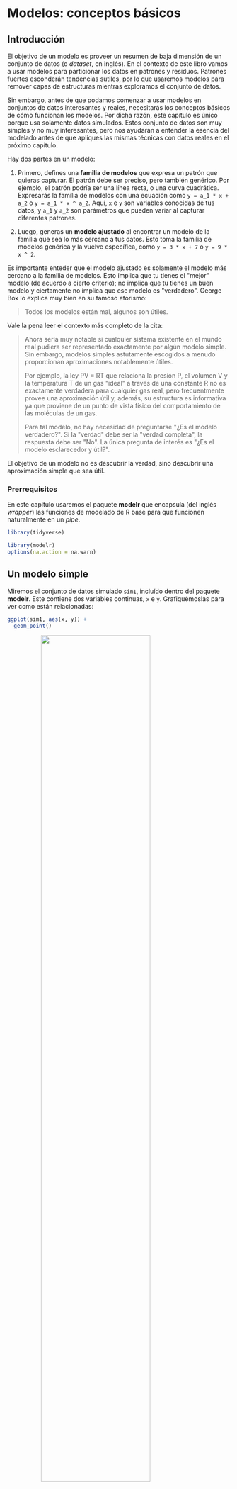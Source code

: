 # Modelos: conceptos básicos

## Introducción

El objetivo de un modelo es proveer un resumen de baja dimensión de un conjunto de datos (o _dataset_, en inglés). En el contexto de este libro vamos a usar modelos para particionar los datos en patrones y residuos. Patrones fuertes esconderán tendencias sutiles, por lo que usaremos modelos para remover capas de estructuras mientras exploramos el conjunto de datos.

Sin embargo, antes de que podamos comenzar a usar modelos en conjuntos de datos interesantes y reales, necesitarás los conceptos básicos de cómo funcionan los modelos. Por dicha razón, este capítulo es único porque usa solamente datos simulados. Estos conjunto de datos son muy simples y no muy interesantes, pero nos ayudarán a entender la esencia del modelado antes de que apliques las mismas técnicas con datos reales en el próximo capítulo.

Hay dos partes en un modelo:

1. Primero, defines una __familia de modelos__ que expresa un patrón
 que quieras capturar. El patrón debe ser preciso, pero también genérico.
 Por ejemplo, el patrón podría ser una línea recta, o una curva cuadrática.
 Expresarás la familia de modelos con una ecuación como `y = a_1 * x + a_2` o
 `y = a_1 * x ^ a_2`. Aquí, `x` e `y` son variables conocidas de tus
 datos, y `a_1` y `a_2` son parámetros que pueden variar al capturar
 diferentes patrones.

1. Luego, generas un __modelo ajustado__ al encontrar un modelo de la
 familia que sea lo más cercano a tus datos. Esto toma la familia de modelos
 genérica y la vuelve específica, como `y = 3 * x + 7` o `y = 9 * x ^ 2`.

Es importante enteder que el modelo ajustado es solamente el modelo más cercano a la familia de modelos. Esto implica que tu tienes el "mejor" modelo (de acuerdo a cierto criterio); no implica que tu tienes un buen modelo y ciertamente no implica que ese modelo es "verdadero". George Box lo explica muy bien en su famoso aforismo:

> Todos los modelos están mal, algunos son útiles.

Vale la pena leer el contexto más completo de la cita:

> Ahora sería muy notable si cualquier sistema existente en el mundo real
> pudiera ser representado exactamente por algún modelo simple. Sin embargo,
> modelos simples astutamente escogidos a menudo proporcionan aproximaciones notablemente útiles.
>
> Por ejemplo, la ley PV = RT que relaciona la presión P, el volumen V y la temperatura
> T de un gas "ideal" a través de una constante R no es exactamente verdadera para cualquier gas real, pero frecuentmente provee una aproximación útil y, además, su estructura
> es informativa ya que proviene de un punto de vista físico del comportamiento de las
> moléculas de un gas.
>
> Para tal modelo, no hay necesidad de preguntarse "¿Es el modelo verdadero?".
> Si la "verdad" debe ser la "verdad completa", la respuesta debe ser "No". La única
> pregunta de interés es "¿Es el modelo esclarecedor y útil?".

El objetivo de un modelo no es descubrir la verdad, sino descubrir una aproximación simple que sea útil.

### Prerrequisitos

En este capítulo usaremos el paquete __modelr__ que encapsula (del inglés _wrapper_) las funciones de modelado de R base para que funcionen naturalmente en un _pipe_.


```r
library(tidyverse)

library(modelr)
options(na.action = na.warn)
```

## Un modelo simple

Miremos el conjunto de datos simulado `sim1`, incluído dentro del paquete __modelr__. Este contiene dos variables continuas, `x` e `y`. Grafiquémoslas para ver como están relacionadas:


```r
ggplot(sim1, aes(x, y)) +
  geom_point()
```

<img src="23-model-basics_files/figure-html/unnamed-chunk-1-1.png" width="70%" style="display: block; margin: auto;" />

Puedes ver un fuerte patrón en los datos. Usemos un modelo para capturar dicho patrón y hacerlo explícito. Es nuestro trabajo proporcionar la forma básica del modelo. En este caso, la relación parece ser lineal, es decir: `y = a_0 + a_1 * x`. Comencemos por tener una idea de cómo son los modelos de esa familia generando aleatoriamente unos pocos y superponiéndolos sobre los datos. Para este caso simple, podemos usar `geom_abline()` que toma una pendiente e intercepto (u ordenada al origen) como parámetros. Más adelante, aprenderemos técnicas más generales que funcionan con cualquier modelo.


```r
modelos <- tibble(
  a1 = runif(250, -20, 40),
  a2 = runif(250, -5, 5)
)

ggplot(sim1, aes(x, y)) +
  geom_abline(aes(intercept = a1, slope = a2), data = modelos, alpha = 1 / 4) +
  geom_point()
```

<img src="23-model-basics_files/figure-html/unnamed-chunk-2-1.png" width="70%" style="display: block; margin: auto;" />

Hay 250 modelos en el gráfico, ¡pero muchos son realmente malos! Necesitamos encontrar los modelos buenos especificando nuestra intuición de que un buen modelo está "cerca" de los datos. Necesitamos una manera de cuantificar la distancia entre los datos y un modelo. Entonces podemos ajustar el modelo encontrando el valor de `a_0` y` a_1` que genera el modelo con la menor distancia a estos datos.

Un lugar fácil para comenzar es encontrar la distancia vertical entre cada punto y el modelo, como lo muestra el siguiente diagrama. (Nota que he cambiado ligeramente los valores x para que puedas ver las distancias individuales.)

<img src="23-model-basics_files/figure-html/unnamed-chunk-3-1.png" width="70%" style="display: block; margin: auto;" />

La distancia es solo la diferencia entre el valor dado por el modelo (la __predicción__), y el valor real y en los datos (la __respuesta__).

Para calcular esta distancia, primero transformamos nuestra familia de modelos en una función de R. Esta función toma los parámetros del modelo y los datos como inputs, y retorna el valor predicho por el modelo como output:


```r
model1 <- function(a, data) {
  a[1] + data$x * a[2]
}
model1(c(7, 1.5), sim1)
#>  [1]  8.5  8.5  8.5 10.0 10.0 10.0 11.5 11.5 11.5 13.0 13.0 13.0 14.5 14.5 14.5
#> [16] 16.0 16.0 16.0 17.5 17.5 17.5 19.0 19.0 19.0 20.5 20.5 20.5 22.0 22.0 22.0
```

Luego, necesitaremos calcular la distancia entre lo predicho y los valores reales. En otras palabras, el siguiente gráfico muestra 30 distancias: ¿Cómo las colapsamos en un único número?

Una forma habitual de hacer esto en estadística es usar la "raíz del error cuadrático medio" (del inglés *root-mean-squared deviation*). Calculamos la diferencia entre los valores reales y los predichos, los elevamos al cuadrado, luego se promedian y tomamos la raíz cuadrada. Esta distancia cuenta con propiedades matemáticas interesantes, pero no nos referiremos a ellas en este capítulo. ¡Tendrás que creer en mi palabra!


```r
measure_distance <- function(mod, data) {
  diff <- data$y - model1(mod, data)
  sqrt(mean(diff^2))
}
measure_distance(c(7, 1.5), sim1)
#> [1] 2.665212
```

Ahora podemos usar purrr para calcular la distancia de todos los modelos definidos anteriormente. Necesitamos una función auxiliar debido a que nuestra función de distancia espera que el modelo sea un vector numérico de longitud 2.


```r
sim1_dist <- function(a1, a2) {
  measure_distance(c(a1, a2), sim1)
}

modelos <- modelos %>%
  mutate(dist = purrr::map2_dbl(a1, a2, sim1_dist))
modelos
#> # A tibble: 250 × 3
#>       a1      a2  dist
#>    <dbl>   <dbl> <dbl>
#> 1 -15.2   0.0889  30.8
#> 2  30.1  -0.827   13.2
#> 3  16.0   2.27    13.2
#> 4 -10.6   1.38    18.7
#> 5 -19.6  -1.04    41.8
#> 6   7.98  4.59    19.3
#> # ℹ 244 more rows
```

A continuación, vamos a superponer los mejores 10 modelos en los datos. He coloreado los modelos usando `-dist`: esto es una forma fácil de asegurarse de que los mejores modelos (es decir, aquellos con la menor distancia) tengan los colores más brillantes.


```r
ggplot(sim1, aes(x, y)) +
  geom_point(size = 2, colour = "grey30") +
  geom_abline(
    aes(intercept = a1, slope = a2, colour = -dist),
    data = filter(modelos, rank(dist) <= 10)
  )
```

<img src="23-model-basics_files/figure-html/unnamed-chunk-7-1.png" width="70%" style="display: block; margin: auto;" />

También podemos pensar estos modelos como observaciones y visualizar un diagrama de dispersión (o *scatterplot*, en inglés) de `a1` versus `a2`, nuevamente coloreado usando `-dist`. No podremos ver directamente cómo el modelo contrasta con los datos, pero podemos ver muchos modelos a la vez. Nuevamente, he destacado los mejores 10 modelos, esta vez dibujando círculos rojos bajo ellos.


```r
ggplot(modelos, aes(a1, a2)) +
  geom_point(data = filter(modelos, rank(dist) <= 10), size = 4, colour = "red") +
  geom_point(aes(colour = -dist))
```

<img src="23-model-basics_files/figure-html/unnamed-chunk-8-1.png" width="70%" style="display: block; margin: auto;" />

En lugar de probar con múltples modelos aleatorios, se puede sistematizar y generar una cuadrícula de puntos igualmente espaciados (esto se llama búsqueda en cuadrícula). He seleccionado los parámetros de la cuadrícula por aproximación, mirando donde se ubican los mejores modelos en el gráfico anterior.


```r
grid <- expand.grid(
  a1 = seq(-5, 20, length = 25),
  a2 = seq(1, 3, length = 25)
) %>%
  mutate(dist = purrr::map2_dbl(a1, a2, sim1_dist))

grid %>%
  ggplot(aes(a1, a2)) +
  geom_point(data = filter(grid, rank(dist) <= 10), size = 4, colour = "red") +
  geom_point(aes(colour = -dist))
```

<img src="23-model-basics_files/figure-html/unnamed-chunk-9-1.png" width="70%" style="display: block; margin: auto;" />

Cuando superpones los mejores 10 modelos en los datos originales, se ven bastante bien:


```r
ggplot(sim1, aes(x, y)) +
  geom_point(size = 2, colour = "grey30") +
  geom_abline(
    aes(intercept = a1, slope = a2, colour = -dist),
    data = filter(grid, rank(dist) <= 10)
  )
```

<img src="23-model-basics_files/figure-html/unnamed-chunk-10-1.png" width="70%" style="display: block; margin: auto;" />

Podrás imaginarte que de forma iterativa puedo hacer la cuadrícula más y más fina hasta reducir los resultados al mejor modelo. Existe una forma mejor de resolver el problema: una herramienta de minimización llamada búsqueda de Newton-Raphson. La intuición detrás de Newton-Raphson es bastante simple: tomas un punto de partida y buscas la pendiente más fuerte en torno a ese punto. Puedes bajar por esa pendiente un poco, para luego repetir el proceso varias veces, hasta que no se puede descender más. En R, esto se puede hacer con la función `optim()`:


```r
best <- optim(c(0, 0), measure_distance, data = sim1)
best$par
#> [1] 4.222248 2.051204

ggplot(sim1, aes(x, y)) +
  geom_point(size = 2, colour = "grey30") +
  geom_abline(intercept = best$par[1], slope = best$par[2])
```

<img src="23-model-basics_files/figure-html/unnamed-chunk-11-1.png" width="70%" style="display: block; margin: auto;" />

No te preocupes demasiado acerca de los detalles de cómo funciona `optim()`. La intuición es lo importante en esta parte. Si tienes una función que define la mínima distancia entre un modelo y un conjunto de datos, un algoritmo que pueda minimizar la distancia modificando los parámetros del modelo te permitirá encontrar el mejor modelo. Lo interesante de este enfoque es que funciona con cualquier familia de modelos respecto de la cual se pueda escribir una ecuación que los describa.

Existe otro enfoque que podemos usar para este modelo, debido a que es un caso especial de una familia más amplia: los modelos lineales. Un modelo lineal es de la forma `y = a_1 + a_2 * x_1 + a_3 * x_2 + ... + a_n * x_(n+1)`. Este modelo simple es equivalente a un modelo lineal generalizado en el que n tiene valor 2 y `x_1` es `x`. R cuenta con una herramienta diseñada especialmente para ajustar modelos lineales llamada `lm()`. `lm()` tiene un modo especial de especificar la familia del modelo: las fórmulas. Las fórmulas son similares a `y ~ x`, que `lm()` traducirá a una función de la forma `y = a_1 + a_2 * x`. Podemos ajustar el modelo y mirar la salida:


```r
sim1_mod <- lm(y ~ x, data = sim1)
coef(sim1_mod)
#> (Intercept)           x 
#>    4.220822    2.051533
```

¡Estos son exactamente los mismos valores obtenidos con `optim()`! Detrás del escenario `lm()` no usa `optim()`, sin embargo saca ventaja de la estructura matemática de los modelos lineales. Usando algunas conexiones entre geometría, cálculo y álgebra lineal, `lm()` encuentra directamente el mejor modelo en un paso, usando un algoritmo sofisticado. Este enfoque es a la vez raṕido y garantiza que existe un mínimo global.

### Ejercicios

1. Una desventaja del modelo lineal es ser sensible a valores inusuales
 debido a que la distancia incorpora un término al cuadrado. Ajusta un
 modelo a los datos simulados que se presentan a continuación y visualiza
 los resultados. Corre el modelo varias veces para generar diferentes conjuntos
 de datos simulados. ¿Qué puedes observar respecto del modelo?

 
 ```r
 sim1a <- tibble(
  x = rep(1:10, each = 3),
  y = x * 1.5 + 6 + rt(length(x), df = 2)
 )
 ```

1. Una forma de obtener un modelo lineal más robusto es usar una métrica distinta
 para la distancia. Por ejemplo, en lugar de la raíz de la distancia media cuadrática
 (del inglés *root-mean-squared distance*) se podría usar la media de la distancia absoluta:

 
 ```r
 measure_distance <- function(mod, data) {
  diff <- data$y - model1(mod, data)
  mean(abs(diff))
 }
 ```

 Usa `optim()` para ajustar este modelo a los datos simulados anteriormente y
 compara el resultado con el modelo lineal.

1. Un desafío al realizar optimización numérica es que únicamente garantiza
 encontrar un óptimo local. ¿Qué problema se presenta al optimizar un modelo de
 tres parámetros como el que se presenta a continuación?

 
 ```r
 model1 <- function(a, data) {
  a[1] + data$x * a[2] + a[3]
 }
 ```

## Visualizando modelos

Para modelos simples, como el presentado anteriormente, puedes descubrir el patrón que captura el modelo si inspeccionas cuidadosamente la familia del modelo y los coeficientes ajustados. Si alguna vez tomaste un curso de modelado estadístico, te será habitual gastar mucho tiempo en esa tarea. Aquí, sin embargo, tomaremos otro camino. Vamos a enfocarnos en entender un modelo mirando las predicciones que genera. Esto tiene una gran ventaja: cada tipo de modelo predictivo realiza predicciones (¿qué otra podría realizar?) de modo que podemos usar el mismo conjunto de técnicas para entender cualquier tipo de modelo predictivo.

También es útil observar lo que el modelo no captura, los llamados residuos que se obtienen restando las predicciones a los datos. Los residuos son poderosos porque nos permiten usar modelos para quitar patrones fuertes y así observar tendencias sutiles que se mantengan luego de quitar los patrones más evidentes.

### Predicciones

Para visualizar las predicciones de un modelo, podemos partir por generar una grilla de valores equidistantes que cubra la región donde se encuentran los datos. La forma más fácil de hacerlo es usando `modelr::data_grid()`. El primer argumento es un data frame y, por cada argumento adicional, encuentra las variables únicas y luego genera todas las combinaciones:


```r
grid <- sim1 %>%
  data_grid(x)
grid
#> # A tibble: 10 × 1
#>       x
#>   <int>
#> 1     1
#> 2     2
#> 3     3
#> 4     4
#> 5     5
#> 6     6
#> # ℹ 4 more rows
```

(Esto será más interesante cuando se agreguen más variables al modelo.)

Luego agregamos las predicciones. Usaremos `modelr::add_predictions()` que toma un data frame y un modelo. Esto agrega las predicciones del modelo en una nueva columna en el data frame:


```r
grid <- grid %>%
  add_predictions(sim1_mod)
grid
#> # A tibble: 10 × 2
#>       x  pred
#>   <int> <dbl>
#> 1     1  6.27
#> 2     2  8.32
#> 3     3 10.4 
#> 4     4 12.4 
#> 5     5 14.5 
#> 6     6 16.5 
#> # ℹ 4 more rows
```

(También puedes usar esta función para agregar prediccionees al conjunto de datos original.)

A continuación, graficamos las predicciones. Te preguntarás acerca de todo este trabajo adicional en comparación a usar `geom_abline()`. Pero la ventaja de este enfoque es que funciona con _cualquier_ modelo en R, desde los más simples a los más complejos. La única limitante son tus habilidades de visualización. Para más ideas respecto de como visualizar modelos complejos, puedes consultar <http://vita.had.co.nz/papers/model-vis.html>.


```r
ggplot(sim1, aes(x)) +
  geom_point(aes(y = y)) +
  geom_line(aes(y = pred), data = grid, colour = "red", size = 1)
#> Warning: Using `size` aesthetic for lines was deprecated in ggplot2 3.4.0.
#> ℹ Please use `linewidth` instead.
#> This warning is displayed once every 8 hours.
#> Call `lifecycle::last_lifecycle_warnings()` to see where this warning was
#> generated.
```

<img src="23-model-basics_files/figure-html/unnamed-chunk-18-1.png" width="70%" style="display: block; margin: auto;" />

### Residuos

La otra cara de las predicciones son los residuos. Las predicciones te informan de los patrones que el modelo captura y los residuos te dicen lo que el modelo ignora. Los residuos son las distancias entre lo observado y los valores predichos que calculamos anteriormente.

Agregamos los residuos a los datos con `add_residuals()`, que funciona de manera similar a `add_predictions()`. Nota, sin embargo, que usamos el data frame original y no no una grilla manufacturada. Esto es porque para calcular los residuos se necesitan los valores de "y".


```r
sim1 <- sim1 %>%
  add_residuals(sim1_mod)
sim1
#> # A tibble: 30 × 3
#>       x     y  resid
#>   <int> <dbl>  <dbl>
#> 1     1  4.20 -2.07 
#> 2     1  7.51  1.24 
#> 3     1  2.13 -4.15 
#> 4     2  8.99  0.665
#> 5     2 10.2   1.92 
#> 6     2 11.3   2.97 
#> # ℹ 24 more rows
```

Existen diferentes formas de entender qué nos dicen los residuos respecto del modelo. Una forma es dibujar un polígono de frecuencia que nos ayude a entender cómo se propagan los residuos:


```r
ggplot(sim1, aes(resid)) +
  geom_freqpoly(binwidth = 0.5)
```

<img src="23-model-basics_files/figure-html/unnamed-chunk-20-1.png" width="70%" style="display: block; margin: auto;" />

Esto ayuda a calibrar la calidad del modelo: ¿qué tan lejos se encuentran las predicciones de los valores observados? Nota que el promedio del residuo es siempre cero.

A menudo vas a querer crear gráficos usando los residuos en lugar del predictor original. Verás mucho de eso en el capítulo siguiente:


```r
ggplot(sim1, aes(x, resid)) +
  geom_ref_line(h = 0) +
  geom_point()
```

<img src="23-model-basics_files/figure-html/unnamed-chunk-21-1.png" width="70%" style="display: block; margin: auto;" />

Esto parece ser ruido aleatorio, lo que sugiere que el modelo ha hecho un buen trabajo capturando los patrones del conjunto de datos.

### Ejercicios

1. En lugar de usar `lm()` para ajustar una línea recta, puedes usar `loess()`
 para ajustar una curva suave. Repite el proceso de ajustar el modelo,
 generar la cuadrícula, predicciones y visualización con `sim1` usando `loess()`
 en vez de `lm()`. ¿Cómo se compara el resultado a `geom_smooth()`.

1. `add_predictions()` está pareada con `gather_predictions()` y
 `spread_predictions()`. ¿Cómo difieren estas tres funciones?

1. ¿Qué hace `geom_ref_line()`? ¿De qué paquete proviene? ¿Por qué es útil e importante
 incluir una línea de referencia en los gráficos que muestran residuos?

1. ¿Por qué quisieras mirar un polígono de frecuencias con los residuos absolutos? ¿Cuáles son las
 ventajas y desventajas de los residuos crudos?

## Fórmulas y familias de modelos

Ya habrás visto fórmulas anteriormente cuando usamos `facet_wrap()` y `facet_grid()`. En R, las fórmulas proveen un modo general de obtener "comportamientos especiales". En lugar de evaluar los valores de las variables directamente, se capturan los valores para que sean interpretados por una función.

La mayoría de los las funciones de modelado en R usan una conversión estándar para las fórmulas y las funciones. Ya habrás visto una conversión simple `y ~ x` que se convierte en `y = a_1 + a_2 * x`. Si quieres ver lo que hace R, puedes usar la función `model_matrix()`. Esta toma un data frame y una fórmula para entregar un tibble que define la ecuación del modelo: cada columna en la salida está asociada con un coeficiente del modelo, la función es siempre `y = a_1 * salida_1 + a_2 * salida_2`. Para el caso simple `y ~ x1` esto nos muestra algo interesante:


```r
df <- tribble(
  ~y, ~x1, ~x2,
  4, 2, 5,
  5, 1, 6
)
model_matrix(df, y ~ x1)
#> # A tibble: 2 × 2
#>   `(Intercept)`    x1
#>           <dbl> <dbl>
#> 1             1     2
#> 2             1     1
```

La forma en que R agrega el intercepto (u ordenada al origen) al modelo es mediante una columna de unos. Por defecto, R siempre agregará esta columna. Si no quieres esto, necesitas excluirla explícitamente usando `-1`:


```r
model_matrix(df, y ~ x1 - 1)
#> # A tibble: 2 × 1
#>      x1
#>   <dbl>
#> 1     2
#> 2     1
```

La matriz del modelo crece de manera nada sorprendente si incluyes más variables al modelo:


```r
model_matrix(df, y ~ x1 + x2)
#> # A tibble: 2 × 3
#>   `(Intercept)`    x1    x2
#>           <dbl> <dbl> <dbl>
#> 1             1     2     5
#> 2             1     1     6
```

Esta notación para las fórmulas a veces se le llama "notación de Wilkinson-Rogers", la cual fue descrita inicialmente en _Symbolic Description of Factorial Models for Analysis of Variance_, escrito por G. N. Wilkinson y C. E. Rogers <https://www.jstor.org/stable/2346786>. Es conveniente excavar un poco y leer el artículo original si quieres entender los detalles del álgebra de modelado.

Las siguientes secciones detallan cómo esta notación de fórmulas funciona con variables categóricas, interacciones y transformaciones.

### Variables categóricas

Generar una función a partir de una fórmula es directo cuando el predictor es una variable continua, pero las cosas son más complicadas cuando el predictor es una variable categórica. Imagina que tienes una fórmula como `y ~ sexo`, donde el sexo puede ser hombre o mujer. No tiene sentido convertir a una fórmula del tipo `y = a_0 + a_1 * sexo` debido a que `sexo` no es un número - ¡no se puede multiplicar! En su lugar, lo que R hace es convertir a `y = a_0 + a_1 * sexo_hombre` donde `sexo_hombre` tiene valor 1 si `sexo` corresponde a hombre y cero a mujer:


```r
df <- tribble(
  ~genero, ~respuesta,
  "masculino", 1,
  "femenino", 2,
  "masculino", 1
)
model_matrix(df, respuesta ~ genero)
#> # A tibble: 3 × 2
#>   `(Intercept)` generomasculino
#>           <dbl>           <dbl>
#> 1             1               1
#> 2             1               0
#> 3             1               1
```

Quizá te preguntes por qué R no crea la columna `generofemenino`. El problema es que eso crearía una columna perfectamente predecible a partir de las otras columnas (es decir, `generofemenino = 1 - generomasculino`). Desafortunadamete los detalles exactos de por qué esto es un problema van más allá del alcance del libro, pero básicamente crea una familia de modelos que es muy flexible y genera infinitos modelos igualmente cercanos a los datos.

Afortunadamente, sin embargo, si te enfocas en visualizar las predicciones no necesitas preocuparte de la parametrización exacta. Veamos algunos datos y modelos para hacer algo concreto. Aquí está el dataset `sim2` de modelr:


```r
ggplot(sim2) +
  geom_point(aes(x, y))
```

<img src="23-model-basics_files/figure-html/unnamed-chunk-26-1.png" width="70%" style="display: block; margin: auto;" />

Podemos ajustar un modelo a esto y generar predicciones:


```r
mod2 <- lm(y ~ x, data = sim2)

grid <- sim2 %>%
  data_grid(x) %>%
  add_predictions(mod2)
grid
#> # A tibble: 4 × 2
#>   x      pred
#>   <chr> <dbl>
#> 1 a      1.15
#> 2 b      8.12
#> 3 c      6.13
#> 4 d      1.91
```

Efectivamente, un modelo con una variable `x` categórica va a predecir el valor medio para cada categoría. (¿Por qué? porque la media minimiza la raíz de la distancia media cuadrática.) Es fácil de ver si superponemos la predicción sobre los datos originales:


```r
ggplot(sim2, aes(x)) +
  geom_point(aes(y = y)) +
  geom_point(data = grid, aes(y = pred), colour = "red", size = 4)
```

<img src="23-model-basics_files/figure-html/unnamed-chunk-28-1.png" width="70%" style="display: block; margin: auto;" />

No es posible hacer predicciones sobre niveles no observados. A veces harás esto por accidente, por lo que es bueno reconocer el siguiente mensaje de error:


```r
tibble(x = "e") %>%
  add_predictions(mod2)
#> Error in model.frame.default(Terms, newdata, na.action = na.action, xlev = object$xlevels): factor x has new level e
```

### Interacciones (continuas y categóricas)

¿Qué ocurre si combinas una variable continua y una categórica? `sim3` contiene un predictor categórico y otro predictor continuo. Podemos visualizarlos con un gráfico simple:


```r
ggplot(sim3, aes(x1, y)) +
  geom_point(aes(colour = x2))
```

<img src="23-model-basics_files/figure-html/unnamed-chunk-30-1.png" width="70%" style="display: block; margin: auto;" />

Existen dos posibles modelos que se pueden ajustar a estos datos:


```r
mod1 <- lm(y ~ x1 + x2, data = sim3)
mod2 <- lm(y ~ x1 * x2, data = sim3)
```

Cuando agregas variables con `+` el modelo va a estimar cada efecto independientemente de los demás. Es posible agregar al ajuste lo que se conoce como interacción usando `*`. Por ejemplo, `y ~ x1 * x2` se traduce en `y = a_0 + a_1 * x_1 + a_2 * x_2 + a_12 * x_1 * x_2`. Observa que si usas `*`, tanto el efecto interacción como los efectos individuales se incluyen en el modelo.

Para visualizar estos modelos necesitamos dos nuevos trucos:

1. Tenemos dos predictores, por lo que necesitamos pasar ambas variables a `data_grid()`.
 Esto encontrará todos los valores únicos de `x1` y `x2` y luego generará todas las combinaciones,

1. Para generar predicciones de ambos modelos simultáneamente, podemos usar `gather_predictions()` que
 incorpora cada predicción como una fila. El complemento de `gather_predictions()` es `spread_predictions()`
 que incluye cada predicción en una nueva columna.

Esto combinado nos da:


```r
grid <- sim3 %>%
  data_grid(x1, x2) %>%
  gather_predictions(mod1, mod2)
grid
#> # A tibble: 80 × 4
#>   model    x1 x2     pred
#>   <chr> <int> <fct> <dbl>
#> 1 mod1      1 a      1.67
#> 2 mod1      1 b      4.56
#> 3 mod1      1 c      6.48
#> 4 mod1      1 d      4.03
#> 5 mod1      2 a      1.48
#> 6 mod1      2 b      4.37
#> # ℹ 74 more rows
```

Podemos visualizar los resultados de ambos modelos en un gráfico usando separando en facetas:


```r
ggplot(sim3, aes(x1, y, colour = x2)) +
  geom_point() +
  geom_line(data = grid, aes(y = pred)) +
  facet_wrap(~model)
```

<img src="23-model-basics_files/figure-html/unnamed-chunk-33-1.png" width="70%" style="display: block; margin: auto;" />

Observa que el modelo que usa `+` tiene la misma pendiente para cada recta, pero distintos interceptos (u ordenadas al origen). El modelo que usa `*` tiene distinta pendiente e intercepto.

¿Qué modelo es el más adecuado para los datos? Podemos mirar los residuos. Aquí hemos separado facetas por modelo y por `x2`ya que facilita ver el patrón dentro de cada grupo.


```r
sim3 <- sim3 %>%
  gather_residuals(mod1, mod2)

ggplot(sim3, aes(x1, resid, colour = x2)) +
  geom_point() +
  facet_grid(model ~ x2)
```

<img src="23-model-basics_files/figure-html/unnamed-chunk-34-1.png" width="70%" style="display: block; margin: auto;" />

Existe un patrón poco obvio en los residuos de `mod2`. Los residuos de `mod1` muestran que el modelo tiene algunos patrones ignorados en `b`, y un poco menos ignorados en `c` y `d`. Quizá te preguntas si existe una forma precisa de determinar si acaso `mod1` o `mod2` es mejor. Existe, pero requiere un respaldo matemático fuerte y no nos preocuparemos de eso. Lo que aquí interesa es evaluar cualitativamente si el modelo ha capturado los patrones que nos interesan.

### Interacciones (dos variables continuas)

Demos un vistazo al modelo equivalente para dos variables continuas. Para comenzar, se procede de igual modo que el ejemplo anterior:


```r
mod1 <- lm(y ~ x1 + x2, data = sim4)
mod2 <- lm(y ~ x1 * x2, data = sim4)

grid <- sim4 %>%
  data_grid(
    x1 = seq_range(x1, 5),
    x2 = seq_range(x2, 5)
  ) %>%
  gather_predictions(mod1, mod2)
grid
#> # A tibble: 50 × 4
#>   model    x1    x2   pred
#>   <chr> <dbl> <dbl>  <dbl>
#> 1 mod1   -1    -1    0.996
#> 2 mod1   -1    -0.5 -0.395
#> 3 mod1   -1     0   -1.79 
#> 4 mod1   -1     0.5 -3.18 
#> 5 mod1   -1     1   -4.57 
#> 6 mod1   -0.5  -1    1.91 
#> # ℹ 44 more rows
```

Observa el uso de `seq_range()` dentro de `data_grid()`. En lugar de usar cada valor único de `x`, usamos una cuadrícula uniformemente espaciada de cinco valores entre los números mínimo y máximo. Quizá no es lo más importante aquí, pero es una técnica útil en general. Existen otros dos argumentos en `seq_range()`:

* `pretty = TRUE` generará una secuencia "bonita", por ejemplo algo agradable al ojo humano. Esto es útil si quieres generar tablas a partir del output:

 
 ```r
 seq_range(c(0.0123, 0.923423), n = 5)
 #> [1] 0.0123000 0.2400808 0.4678615 0.6956423 0.9234230
 seq_range(c(0.0123, 0.923423), n = 5, pretty = TRUE)
 #> [1] 0.0 0.2 0.4 0.6 0.8 1.0
 ```

* `trim = 0.1` eliminará el 10% de los valores en el extremo de la cola. Esto es útil si las variables
 tienen una distribución con una cola larga y te quieres enfocar en generar valores cerca del centro:

 
 ```r
 x1 <- rcauchy(100)
 seq_range(x1, n = 5)
 #> [1] -115.86934  -83.52130  -51.17325  -18.82520   13.52284
 seq_range(x1, n = 5, trim = 0.10)
 #> [1] -13.841101  -8.709812  -3.578522   1.552767   6.684057
 seq_range(x1, n = 5, trim = 0.25)
 #> [1] -2.17345439 -1.05938856  0.05467728  1.16874312  2.28280896
 seq_range(x1, n = 5, trim = 0.50)
 #> [1] -0.7249565 -0.2677888  0.1893788  0.6465465  1.1037141
 ```

* `expand = 0.1` es en cierta medida el opuesto de `trim()` ya que expande el rango en un 10%.

 
 ```r
 x2 <- c(0, 1)
 seq_range(x2, n = 5)
 #> [1] 0.00 0.25 0.50 0.75 1.00
 seq_range(x2, n = 5, expand = 0.10)
 #> [1] -0.050  0.225  0.500  0.775  1.050
 seq_range(x2, n = 5, expand = 0.25)
 #> [1] -0.1250  0.1875  0.5000  0.8125  1.1250
 seq_range(x2, n = 5, expand = 0.50)
 #> [1] -0.250  0.125  0.500  0.875  1.250
 ```

A continuación intentemos visualizar el modelo. Tenemos dos predictores continuos, por lo que te imaginarás el modelo como una superficie 3d. Podemos mostrar esto usando `geom_tile()`:


```r
ggplot(grid, aes(x1, x2)) +
  geom_tile(aes(fill = pred)) +
  facet_wrap(~model)
```

<img src="23-model-basics_files/figure-html/unnamed-chunk-39-1.png" width="70%" style="display: block; margin: auto;" />

¡Esto no sugiere que los modelos sean muy distintos! Pero eso es en parte una ilusión: nuestros ojos y cerebros no son muy buenos en comparar sombras de color de forma adecuada. En lugar de mirar la superficie desde arriba, podríamos mirarla desde los costados, mostrando múltiples cortes:


```r
ggplot(grid, aes(x1, pred, colour = x2, group = x2)) +
  geom_line() +
  facet_wrap(~model)
ggplot(grid, aes(x2, pred, colour = x1, group = x1)) +
  geom_line() +
  facet_wrap(~model)
```

<img src="23-model-basics_files/figure-html/unnamed-chunk-40-1.png" width="70%" style="display: block; margin: auto;" /><img src="23-model-basics_files/figure-html/unnamed-chunk-40-2.png" width="70%" style="display: block; margin: auto;" />

Esto muestra la interacción entre dos variables continuas que básicamente opera del mismo modo que una variable continua y una categórica. Una interacción dice que no existe un resultado fijo: necesitas considerar los valores de `x1` y `x2` simultáneamente para predecir `y`.

Podrás ver que con apenas dos variables continuas, obtener un buen resultado de visualización es difícil. Pero esto es razonable: ¡no deberías esperar que con tres o más variables sea más fácil entender la interacción! Nuevamente, estamos parcialmente a salvo porque estamos usando modelos para la exploración y crearás tus propios modelos en el tiempo. El modelo no debe ser perfecto, tiene que ayudar a revelar información acerca de los datos.

Pasé un tiempo mirando los residuos para ver si acaso `mod2` es mejor que `mod1`. Creo que lo es, pero es algo sutil. Tendrás la oportunidad de explorar esto en los ejercicios.

### Transformaciones

Puedes hacer transformaciones dentro de la fórmula del modelo. Por ejemplo `log(y) ~ sqrt(x1) + x2` se transforma en `log(y) = a_1 + a_2 * sqrt(x1) + a_3 * x2`. Si la transformación involucra `+`, `*`, `^` o `-`, necesitas dejar eso dentro de `I()` para que R no lo tome como parte de la especificación del modelo. Por ejemplo, `y ~ x + I(x ^ 2)` se traduce en `y = a_1 + a_2 * x + a_3 * x^2`. Si olvidas incluir `I()` y especificas `y ~ x ^ 2 + x`, R va a calcular `y ~ x * x + x`. `x * x` lo que resulta en la interacción de `x` consigo misma, lo que se reduce a `x`. R automáticamente elimina las variables redundantes, por lo que `x + x` se convierte en `x`, lo que significa que `y ~ x ^ 2 + x` especifica la función `y = a_1 + a_2 * x`. ¡Eso probablemente no es lo que querías!

Nuevamente, si te confunde lo que el modelo hace, puedes usar `model_matrix()` para ver exactamente lo que la ecuación `lm()` está ajustando:


```r
df <- tribble(
  ~y, ~x,
  1, 1,
  2, 2,
  3, 3
)
model_matrix(df, y ~ x^2 + x)
#> # A tibble: 3 × 2
#>   `(Intercept)`     x
#>           <dbl> <dbl>
#> 1             1     1
#> 2             1     2
#> 3             1     3
model_matrix(df, y ~ I(x^2) + x)
#> # A tibble: 3 × 3
#>   `(Intercept)` `I(x^2)`     x
#>           <dbl>    <dbl> <dbl>
#> 1             1        1     1
#> 2             1        4     2
#> 3             1        9     3
```

Las transformaciones son útiles porque puedes aproximar funciones no lineales. Si tuviste clases de cálculo, habrás escuchado acerca del teorema de Taylor que dice que puedes aproximar una función suave como la suma de infinitos polinomios. Esto significa que puedes usar una función polinomial para acercarte a una distancia arbitrariamente pequeña de una función suave ajustando una ecuación como `y = a_1 + a_2 * x + a_3 * x^2 + a_4 * x^3`. Escribir esta secuencia a mano es tedioso, pero R provee la función auxiliar `poly()`:


```r
model_matrix(df, y ~ poly(x, 2))
#> # A tibble: 3 × 3
#>   `(Intercept)` `poly(x, 2)1` `poly(x, 2)2`
#>           <dbl>         <dbl>         <dbl>
#> 1             1     -7.07e- 1         0.408
#> 2             1     -9.07e-17        -0.816
#> 3             1      7.07e- 1         0.408
```

Sin embargo, existe un problema mayor al usar `poly()`: fuera del rango de los datos, los polinomios rápidamente se disparan a infinito positivo o negativo. Una alternativa más segura es usar spline natural, `splines::ns()`.


```r
library(splines)
model_matrix(df, y ~ ns(x, 2))
#> # A tibble: 3 × 3
#>   `(Intercept)` `ns(x, 2)1` `ns(x, 2)2`
#>           <dbl>       <dbl>       <dbl>
#> 1             1       0           0    
#> 2             1       0.566      -0.211
#> 3             1       0.344       0.771
```

Veamos esto cuando intentamos aproximar una función no lineal:


```r
sim5 <- tibble(
  x = seq(0, 3.5 * pi, length = 50),
  y = 4 * sin(x) + rnorm(length(x))
)

ggplot(sim5, aes(x, y)) +
  geom_point()
```

<img src="23-model-basics_files/figure-html/unnamed-chunk-44-1.png" width="70%" style="display: block; margin: auto;" />

Voy a ajustar cinco modelos a los datos.


```r
mod1 <- lm(y ~ splines::ns(x, 1), data = sim5)
mod2 <- lm(y ~ splines::ns(x, 2), data = sim5)
mod3 <- lm(y ~ splines::ns(x, 3), data = sim5)
mod4 <- lm(y ~ splines::ns(x, 4), data = sim5)
mod5 <- lm(y ~ splines::ns(x, 5), data = sim5)

grid <- sim5 %>%
  data_grid(x = seq_range(x, n = 50, expand = 0.1)) %>%
  gather_predictions(mod1, mod2, mod3, mod4, mod5, .pred = "y")

ggplot(sim5, aes(x, y)) +
  geom_point() +
  geom_line(data = grid, colour = "red") +
  facet_wrap(~model)
```

<img src="23-model-basics_files/figure-html/unnamed-chunk-45-1.png" width="70%" style="display: block; margin: auto;" />

Observa que la extrapolación fuera del rango de los datos es claramente mala. Esta es la desventaja de aproximar una función mediante un polinomio. Pero este es un problema real con cualquier modelo: el modelo nunca te dirá si el comportamiento es verdadero cuando extrapolas fuera del rango de los datos que has observado. Deberás apoyarte en la teoría y la ciencia.

### Ejercicios

1. ¿Qué pasa si repites el análisis de `sim2` usando un modelo sin intercepto? ¿Qué ocurre con la
 ecuación del modelo? ¿Qué ocurre con las predicciones?

1. Usa `model_matrix()` para explorar las ecuaciones generadas por los modelos ajustados a `sim3` y
 `sim4`. ¿Por qué `*` es un atajo para la interacción?

1. Usando los principios básicos, convierte las fórmulas de los siguientes modelos en funciones.
 (Sugerencia: comienza por convertir las variables categóricas en ceros y unos.)

 
 ```r
 mod1 <- lm(y ~ x1 + x2, data = sim3)
 mod2 <- lm(y ~ x1 * x2, data = sim3)
 ```

1. Para `sim4`, ¿Es mejor `mod1` o `mod2`? Yo creo que `mod2` es ligeramente mejor
 removiendo las tendencias, pero es bastante sutil. ¿Puedes generar un gráfico
 que de sustento a esta hipótesis?

## Valores faltantes

Los valores faltantes obviamente no proporcionan información respecto de la relación entre las variables, por lo que modelar funciones va a eliminar todas las filas con valores faltantes. R por defecto lo hace de forma silenciosa, pero `options(na.action = na.warn)` (ejecutado en los prerrequisitos) asegura que la salida incluya una advertencia.


```r
df <- tribble(
  ~x, ~y,
  1, 2.2,
  2, NA,
  3, 3.5,
  4, 8.3,
  NA, 10
)

mod <- lm(y ~ x, data = df)
#> Warning: Dropping 2 rows with missing values
```

Para suprimir los mensajes de advertencia, incluye `na.action = na.exclude`:


```r
mod <- lm(y ~ x, data = df, na.action = na.exclude)
```

Siempre puedes consultar cuántas observaciones se usaron con `nobs()`:


```r
nobs(mod)
#> [1] 3
```

## Otras familias de modelos

Este capítulo se centró de forma exclusiva en la familia de modelos lineales, la cual asume una relación de la forma `y = a_1 * x1 + a_2 * x2 + ... + a_n * xn`. Además, los modelos lineales asumen que los residuos siguen una distribución normal, algo de lo que no hemos hablado. Existe un amplio conjunto de familias de modelos que extienden la familia de modelos lineales de varias formas interesantes. Algunos son:

* __Modelos lineales generalizados__, es decir, `stats::glm()`. Los modelos lineales asumen que la respuesta es una
 variable continua y que el error sigue una distribución normal. Los modelos lineales generalizados extienden
 los modelos lineales para incluir respuestas no continuas (es decir, datos binarios o conteos). Definen una distancia métrica basada en la idea estadística de verosimilitud.

* __Modelos generalizados aditivos__, es decir, `mgcv::gam()`, extienden los modelos lineales generalizados
 para incorporar funciones suaves arbitrarias. Esto significa que puedes escribir una fórmula del tipo
 `y ~ s(x)` que se transforma en una ecuación de la forma `y = f(x)` y dejar que `gam()` estime la función
 (sujeto a algunas restricciones de suavidad para que el problema sea manejable).

* __Modelos lineales penalizados__, es decir, `glmnet::glmnet()`, incorporan un término de penalización a la
 distancia y así penalizan modelos complejos (definidos por la distancia entre el vector de parámetros y el
 origen). Esto tiende a entregar modelos que generalizan mejor respecto de nuevos conjuntos de datos para
 la misma población.

* __Modelos lineales robustos__, es decir, `MASS:rlm()`, modifican la distancia para restar importancia a los
 puntos que quedan muy alejados. Esto resulta en modelos menos sensibles a valores extremos, con el
 inconveniente de que no son muy buenos cuando no hay valores extremos.

* __Árboles__, es decir, `rpart::rpart()`, atacan un problema de un modo totalmente distinto a los
 modelos lineales. Ajustan un modelo constante por partes, dividiendo los datos en partes progresivamente
 más y más pequeñas. Los árboles no son tremendamente efectivos por sí solos, pero son muy poderosos cuando se usan en modelos agregados como __bosques aleatorios__, del inglés *random forests*), (es decir,
 `randomForest::randomForest()`) o __máquinas aceleradoras de gradiente__, del inglés *gradient boosting
 machines* (es decir, `xgboost::xgboost`.).

Estos modelos son todos similares desde una perspectiva de programación. Una vez que hayas manejado los modelos lineales, te resultará sencillo entender la mecánica de otras clases de modelos. Ser un modelador hábil consiste en tener buenos principios generales y una gran caja de herramientas técnicas. Ahora que has aprendido algunas herramientas y algunas clases de modelos, puedes continuar aprendiendo sobre otras clases en otras fuentes.
